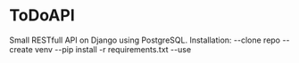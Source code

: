 # ToDoAPI

Small RESTfull API on Django using PostgreSQL.
Installation:
--clone repo
--create venv
--pip install -r requirements.txt
--use
